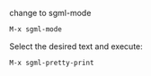 <!-- TITLE: XML pretty print -->


change to sgml-mode


```lisp
M-x sgml-mode
```


Select the desired text and execute:


```lisp
M-x sgml-pretty-print
```
